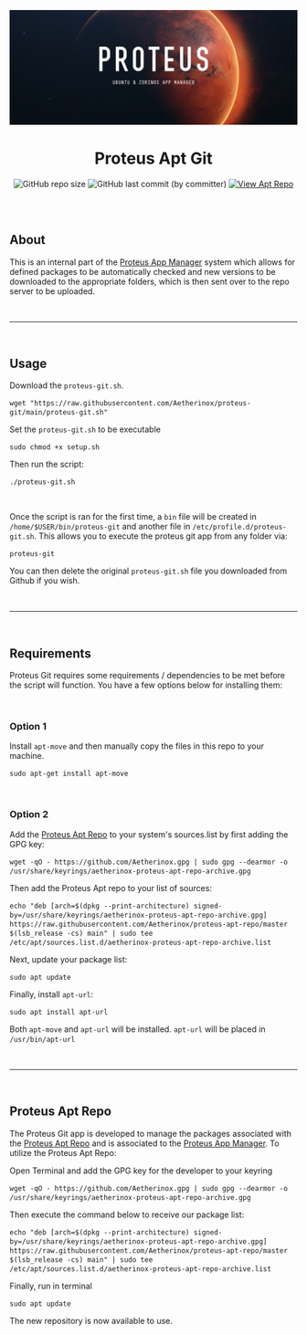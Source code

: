 <p align="center"><img src="https://raw.githubusercontent.com/Aetherinox/proteus-app-manager/main/docs/images/readme/banner_02.png" width="860"></p>
<h1 align="center"><b>Proteus Apt Git</b></h1>

<div align="center">

![GitHub repo size](https://img.shields.io/github/repo-size/Aetherinox/proteus-apt-repo?label=size&color=59702a) ![GitHub last commit (by committer)](https://img.shields.io/github/last-commit/Aetherinox/proteus-apt-repo?color=b43bcc) [![View Apt Repo](https://img.shields.io/badge/Repo%20-%20View%20-%20%23f00e7f?logo=Linux&logoColor=FFFFFF&label=Repo)](https://github.com/Aetherinox/proteus-apt-repo/)

</div>

<br />
<br />

## About
This is an internal part of the [Proteus App Manager](https://github.com/Aetherinox/proteus-app-manager) system which allows for defined packages to be automatically checked and new versions to be downloaded to the appropriate folders, which is then sent over to the repo server to be uploaded.

<br />

---

<br />

## Usage
Download the `proteus-git.sh`.
```shell
wget "https://raw.githubusercontent.com/Aetherinox/proteus-git/main/proteus-git.sh"
```

Set the `proteus-git.sh` to be executable

```shell
sudo chmod +x setup.sh
```

Then run the script:
```shell
./proteus-git.sh
```

<br />

Once the script is ran for the first time, a `bin` file will be created in `/home/$USER/bin/proteus-git` and another file in `/etc/profile.d/proteus-git.sh`. This allows you to execute the proteus git app from any folder via:
```shell
proteus-git
```

You can then delete the original `proteus-git.sh` file you downloaded from Github if you wish.

<br />

---

<br />

## Requirements
Proteus Git requires some requirements / dependencies to be met before the script will function. You have a few options below for installing them:

<br />

### Option 1
Install `apt-move` and then manually copy the files in this repo to your machine.
```shell
sudo apt-get install apt-move
```

<br />

### Option 2
Add the [Proteus Apt Repo]() to your system's sources.list by first adding the GPG key:
```shell
wget -qO - https://github.com/Aetherinox.gpg | sudo gpg --dearmor -o /usr/share/keyrings/aetherinox-proteus-apt-repo-archive.gpg
```

Then add the Proteus Apt repo to your list of sources:

```shell
echo "deb [arch=$(dpkg --print-architecture) signed-by=/usr/share/keyrings/aetherinox-proteus-apt-repo-archive.gpg] https://raw.githubusercontent.com/Aetherinox/proteus-apt-repo/master $(lsb_release -cs) main" | sudo tee /etc/apt/sources.list.d/aetherinox-proteus-apt-repo-archive.list
```

Next, update your package list:
```shell
sudo apt update
```

Finally, install `apt-url`:
```shell
sudo apt install apt-url
```

Both `apt-move` and `apt-url` will be installed. `apt-url` will be placed in `/usr/bin/apt-url`

<br />

---

<br />

## Proteus Apt Repo
The Proteus Git app is developed to manage the packages associated with the [Proteus Apt Repo](https://github.com/Aetherinox/proteus-apt-repo) and is associated to the [Proteus App Manager](https://github.com/Aetherinox/proteus-app-manager). To utilize the Proteus Apt Repo:

Open Terminal and add the GPG key for the developer to your keyring

```shell
wget -qO - https://github.com/Aetherinox.gpg | sudo gpg --dearmor -o /usr/share/keyrings/aetherinox-proteus-apt-repo-archive.gpg
```

Then execute the command below to receive our package list:
```shell
echo "deb [arch=$(dpkg --print-architecture) signed-by=/usr/share/keyrings/aetherinox-proteus-apt-repo-archive.gpg] https://raw.githubusercontent.com/Aetherinox/proteus-apt-repo/master $(lsb_release -cs) main" | sudo tee /etc/apt/sources.list.d/aetherinox-proteus-apt-repo-archive.list
```

Finally, run in terminal
```shell
sudo apt update
```
The new repository is now available to use.
